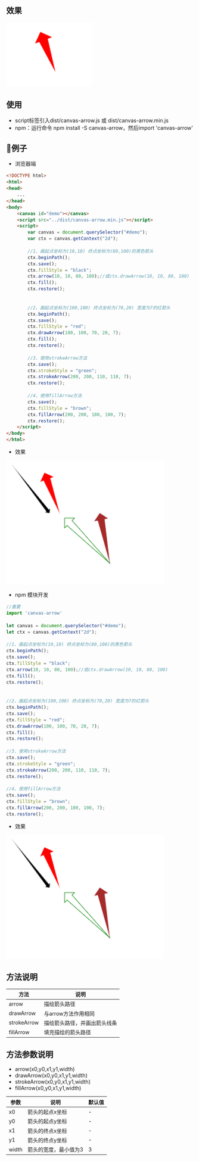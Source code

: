 ## 效果
<img src="https://raw.githubusercontent.com/destiny-wenlun/canvas-arrow/master/img/demo2.png"  />

## 使用
* script标签引入dist/canvas-arrow.js 或 dist/canvas-arrow.min.js
* npm：运行命令 npm install -S canvas-arrow，然后import 'canvas-arrow'

## 🌰例子
* 浏览器端
```html
<!DOCTYPE html>
<html>
<head>
    ...
</head>
<body>
    <canvas id="demo"></canvas>
    <script src="../dist/canvas-arrow.min.js"></script>
    <script>
        var canvas = document.querySelector("#demo");
        var ctx = canvas.getContext("2d");

        //1、画起点坐标为(10,10) 终点坐标为(80,100)的黑色箭头
        ctx.beginPath();
        ctx.save();
        ctx.fillStyle = "black";
        ctx.arrow(10, 10, 80, 100);//或ctx.drawArrow(10, 10, 80, 100)
        ctx.fill();
        ctx.restore();


        //2、画起点坐标为(100,100) 终点坐标为(70,20) 宽度为7的红箭头
        ctx.beginPath();
        ctx.save();
        ctx.fillStyle = "red";
        ctx.drawArrow(100, 100, 70, 20, 7);
        ctx.fill();
        ctx.restore();

        //3、使用strokeArrow方法
        ctx.save();
        ctx.strokeStyle = "green";
        ctx.strokeArrow(200, 200, 110, 110, 7);
        ctx.restore();

        //4、使用fillArrow方法
        ctx.save();
        ctx.fillStyle = "brown";
        ctx.fillArrow(200, 200, 180, 100, 7);
        ctx.restore();
    </script>
</body>
</html>
```
* 效果  
<img src="https://raw.githubusercontent.com/destiny-wenlun/canvas-arrow/master/img/demo.png"  />

* npm 模块开发
```javascript
//重要
import 'canvas-arrow'

let canvas = document.querySelector("#demo");
let ctx = canvas.getContext("2d");

//1、画起点坐标为(10,10) 终点坐标为(80,100)的黑色箭头
ctx.beginPath();
ctx.save();
ctx.fillStyle = "black";
ctx.arrow(10, 10, 80, 100);//或ctx.drawArrow(10, 10, 80, 100)
ctx.fill();
ctx.restore();


//2、画起点坐标为(100,100) 终点坐标为(70,20) 宽度为7的红箭头
ctx.beginPath();
ctx.save();
ctx.fillStyle = "red";
ctx.drawArrow(100, 100, 70, 20, 7);
ctx.fill();
ctx.restore();

//3、使用strokeArrow方法
ctx.save();
ctx.strokeStyle = "green";
ctx.strokeArrow(200, 200, 110, 110, 7);
ctx.restore();

//4、使用fillArrow方法
ctx.save();
ctx.fillStyle = "brown";
ctx.fillArrow(200, 200, 180, 100, 7);
ctx.restore();
```
* 效果  
<img src="https://raw.githubusercontent.com/destiny-wenlun/canvas-arrow/master/img/demo.png"  />

## 方法说明
|方法|说明|
|-|-|
|arrow|描绘箭头路径|
|drawArrow|与arrow方法作用相同|
|strokeArrow|描绘箭头路径，并画出箭头线条|
|fillArrow|填充描绘的箭头路径|

## 方法参数说明
* arrow(x0,y0,x1,y1,width)  
* drawArrow(x0,y0,x1,y1,width)  
* strokeArrow(x0,y0,x1,y1,width)  
* fillArrow(x0,y0,x1,y1,width)  

|参数|说明|默认值|
|-|-|-|
|x0|箭头的起点x坐标|-|
|y0|箭头的起点y坐标|-|
|x1|箭头的终点x坐标|-|
|y1|箭头的终点y坐标|-|
|width|箭头的宽度，最小值为3|3|
